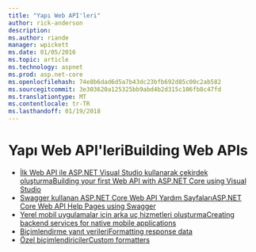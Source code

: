 ```yaml
---
title: "Yapı Web API'leri"
author: rick-anderson
description: 
ms.author: riande
manager: wpickett
ms.date: 01/05/2016
ms.topic: article
ms.technology: aspnet
ms.prod: asp.net-core
ms.openlocfilehash: 74e8b6dad6d5a7b43dc23bfb692d85c00c2ab582
ms.sourcegitcommit: 3e303620a125325bb9abd4b2d315c106fb8c47fd
ms.translationtype: MT
ms.contentlocale: tr-TR
ms.lasthandoff: 01/19/2018
---
```

# <a name="building-web-apis"></a><span data-ttu-id="30885-102">Yapı Web API'leri</span><span class="sxs-lookup"><span data-stu-id="30885-102">Building Web APIs</span></span>

* [<span data-ttu-id="30885-103">İlk Web API ile ASP.NET Visual Studio kullanarak çekirdek oluşturma</span><span class="sxs-lookup"><span data-stu-id="30885-103">Building your first Web API with ASP.NET Core using Visual Studio</span></span>](../../tutorials/first-web-api.md)
* [<span data-ttu-id="30885-104">Swagger kullanan ASP.NET Core Web API Yardım Sayfaları</span><span class="sxs-lookup"><span data-stu-id="30885-104">ASP.NET Core Web API Help Pages using Swagger</span></span>](../../tutorials/web-api-help-pages-using-swagger.md)
* [<span data-ttu-id="30885-105">Yerel mobil uygulamalar için arka uç hizmetleri oluşturma</span><span class="sxs-lookup"><span data-stu-id="30885-105">Creating backend services for native mobile applications</span></span>](../../mobile/native-mobile-backend.md)
* [<span data-ttu-id="30885-106">Biçimlendirme yanıt verileri</span><span class="sxs-lookup"><span data-stu-id="30885-106">Formatting response data</span></span>](../models/formatting.md)
* [<span data-ttu-id="30885-107">Özel biçimlendiriciler</span><span class="sxs-lookup"><span data-stu-id="30885-107">Custom formatters</span></span>](../advanced/custom-formatters.md)

